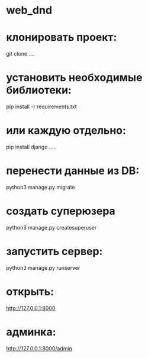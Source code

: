 # web_dnd

# клонировать проект:
git clone ....

# установить необходимые библиотеки:
pip install -r requirements.txt

# или каждую отдельно:
pip install django
.....

# перенести данные из DB:
python3 manage.py migrate

# создать суперюзера
python3 manage.py createsuperuser

# запустить сервер:
python3 manage.py runserver

# открыть:
http://127.0.0.1:8000

# админка:
http://127.0.0.1:8000/admin
